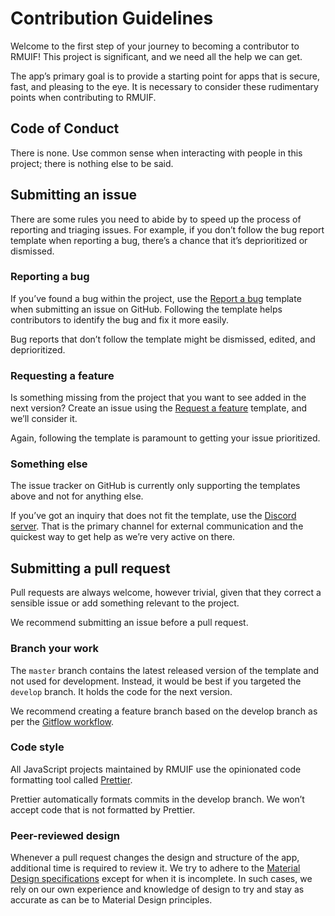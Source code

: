 # Contribution Guidelines

Welcome to the first step of your journey to becoming a contributor to RMUIF! This project is significant, and we need all the help we can get.

The app’s primary goal is to provide a starting point for apps that is secure, fast, and pleasing to the eye. It is necessary to consider these rudimentary points when contributing to RMUIF.

## Code of Conduct

There is none. Use common sense when interacting with people in this project; there is nothing else to be said.

## Submitting an issue

There are some rules you need to abide by to speed up the process of reporting and triaging issues. For example, if you don’t follow the bug report template when reporting a bug, there’s a chance that it’s deprioritized or dismissed.

### Reporting a bug

If you’ve found a bug within the project, use the [Report a bug](https://github.com/rmuif/web/issues/new?template=bug_report.md) template when submitting an issue on GitHub. Following the template helps contributors to identify the bug and fix it more easily.

Bug reports that don’t follow the template might be dismissed, edited, and deprioritized.

### Requesting a feature

Is something missing from the project that you want to see added in the next version? Create an issue using the [Request a feature](https://github.com/rmuif/web/issues/new?template=feature_request.md) template, and we’ll consider it.

Again, following the template is paramount to getting your issue prioritized.

### Something else

The issue tracker on GitHub is currently only supporting the templates above and not for anything else.

If you’ve got an inquiry that does not fit the template, use the [Discord server](https://discord.gg/5Ann5C3). That is the primary channel for external communication and the quickest way to get help as we’re very active on there.

## Submitting a pull request

Pull requests are always welcome, however trivial, given that they correct a sensible issue or add something relevant to the project.

We recommend submitting an issue before a pull request.

### Branch your work

The `master` branch contains the latest released version of the template and not used for development. Instead, it would be best if you targeted the `develop` branch. It holds the code for the next version.

We recommend creating a feature branch based on the develop branch as per the [Gitflow workflow](https://www.atlassian.com/git/tutorials/comparing-workflows/gitflow-workflow).

### Code style

All JavaScript projects maintained by RMUIF use the opinionated code formatting tool called [Prettier](https://prettier.io).

Prettier automatically formats commits in the develop branch. We won’t accept code that is not formatted by Prettier.

### Peer-reviewed design

Whenever a pull request changes the design and structure of the app, additional time is required to review it. We try to adhere to the [Material Design specifications](https://material.io/design) except for when it is incomplete. In such cases, we rely on our own experience and knowledge of design to try and stay as accurate as can be to Material Design principles.
